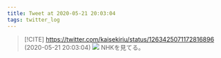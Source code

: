 ```yaml
---
title: Tweet at 2020-05-21 20:03:04
tags: twitter_log
---
```


> [!CITE] https://twitter.com/kaisekiriu/status/1263425071172816896 (2020-05-21 20:03:04)
> ![](https://twitter.com/kaisekiriu/status/1263425071172816896)
> NHKを見てる。
